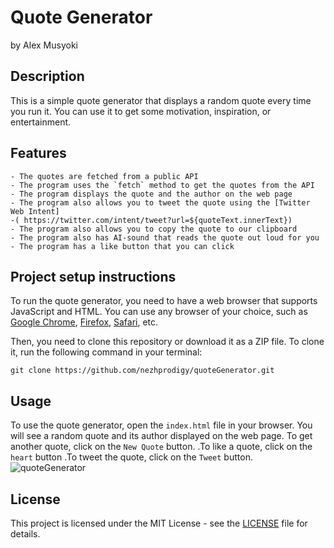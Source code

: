 # Quote Generator
by Alex Musyoki

## Description

This is a simple quote generator that displays a random quote every time you run it. You can use it to get some motivation, inspiration, or entertainment.

## Features

    - The quotes are fetched from a public API
    - The program uses the `fetch` method to get the quotes from the API
    - The program displays the quote and the author on the web page 
    - The program also allows you to tweet the quote using the [Twitter Web Intent]
    -( https://twitter.com/intent/tweet?url=${quoteText.innerText})
    - The program also allows you to copy the quote to our clipboard 
    - The program also has AI-sound that reads the quote out loud for you
    - The program has a like button that you can click

## Project setup instructions

To run the quote generator, you need to have a web browser that supports JavaScript and HTML. You can use any browser of your choice, such as [Google Chrome](https://github.com/TheAdeel/random-quote-generator-in-javascript), [Firefox](https://dev.to/nehasoni__/random-quote-generator-using-html-css-and-javascript-3gbp), [Safari](https://github.com/sebam2k4/Random-Quote-Generator-JS), etc.

Then, you need to clone this repository or download it as a ZIP file. To clone it, run the following command in your terminal:

`git clone https://github.com/nezhprodigy/quoteGenerator.git`

## Usage

To use the quote generator, open the `index.html` file in your browser. You will see a random quote and its author displayed on the web page. To get another quote, click on the `New Quote` button. .To like  a quote, click on the `heart` button .To tweet the quote, click on the `Tweet` button.
![quoteGenerator](https://github.com/nezhprodigy/harmony-hub/assets/144494588/022283f4-bfad-4d65-b1c0-47a44b7c86cf)


## License

This project is licensed under the MIT License - see the [LICENSE](https://maxcdn.bootstrapcdn.com/bootstrap/3.3.7/css/bootstrap.min.css) file for details.
